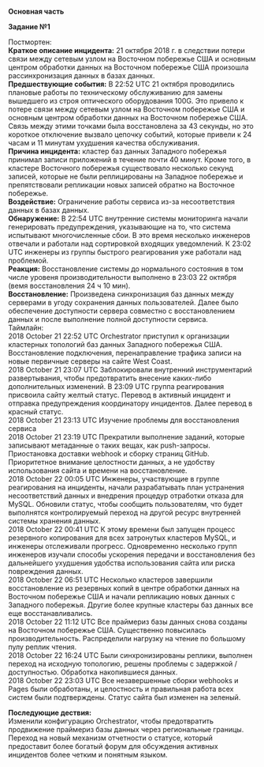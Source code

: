 **Основная часть**     
    
    
**Задание №1**     
   
Постмортен:   
**Краткое описание инцидента:** 21 октября 2018 г. в следствии потери связи между сетевым узлом на Восточном побережье США и основным центром обработки данных на Восточном побережье США произошла рассинхронизация данных в базах данных.   
**Предшествующие события:** В 22:52 UTC 21 октября проводились плановые работы по техническому обслуживанию для замены вышедшего из строя оптического оборудования 100G. Это привело к потере связи между сетевым узлом на Восточном побережье США и основным центром обработки данных на Восточном побережье США. Связь между этими точками была восстановлена за 43 секунды, но это короткое отключение вызвало цепочку событий, которые привели к 24 часам и 11 минутам ухудшения качества обслуживания.   
**Причина инцидента:** кластер баз данных Западного побережья принимал записи приложений в течение почти 40 минут. Кроме того, в кластере Восточного побережья существовало несколько секунд записей, которые не были реплицированы на Западное побережье и препятствовали репликации новых записей обратно на Восточное побережье.    
**Воздействие:** Ограничение работы сервиса из-за несоответствия данных в базах данных.      
**Обнаружение:** В 22:54 UTC внутренние системы мониторинга начали генерировать предупреждения, указывающие на то, что система испытывают многочисленные сбои. В это время несколько инженеров отвечали и работали над сортировкой входящих уведомлений. К 23:02 UTC инженеры из группы быстрого реагирования уже работали над проблемой.   
**Реакция:** Восстановление системы до нормального состояния в том числе уровеня производительности выполнено в 23:03 22 октября (вемя восстановления 24 ч 10 мин).    
**Восстановление:** Произведена синхронизация баз данных между серверами в угоду сохранения данных пользователей. Далее было обеспечение доступности сервера совместно с восстановлением данных и после выполнение полной доступности сервиса.     
Таймлайн:   
2018 October 21 22:52 UTC Orchestrator приступил к организации кластерных топологий баз данных Западного побережья США. Восстановление подключения, перенаправление трафика записи на новые первичные серверы на сайте West Coast.   
2018 October 21 23:07 UTC Заблокировали внутренний инструментарий развертывания, чтобы предотвратить внесение каких-либо дополнительных изменений. В 23:09 UTC группа реагирования присвоила сайту желтый статус. Перевод в активный инцидент и отправка предупреждения координатору инцидентов. Далее перевод в красный статус.   
2018 October 21 23:13 UTC Изучение проблемы для восстановления сервиса     
2018 October 21 23:19 UTC Прекратили выполнение заданий, которые записывают метаданные о таких вещах, как push-запросы. Приостановка доставки webhook и сборку страниц GitHub. Приоритетное внимание целостности данных, а не удобству использования сайта и времени на восстановление.    
2018 October 22 00:05 UTC Инженеры, участвующие в группе реагирования на инциденты, начали разрабатывать план устранения несоответствий данных и внедрения процедур отработки отказа для MySQL. Обновили статус, чтобы сообщить пользователям, что будет выполнятся контролируемый переход на другой ресурс внутренней системы хранения данных.   
2018 October 22 00:41 UTC К этому времени был запущен процесс резервного копирования для всех затронутых кластеров MySQL, и инженеры отслеживали прогресс. Одновременно несколько групп инженеров изучали способы ускорения передачи и восстановления без дальнейшего ухудшения удобства использования сайта или риска повреждения данных.   
2018 October 22 06:51 UTC Несколько кластеров завершили восстановление из резервных копий в центре обработки данных на Восточном побережье США и начали репликацию новых данных с Западного побережья. Другие более крупные кластеры баз данных все еще восстанавливались.     
2018 October 22 11:12 UTC Все праймериз базы данных снова созданы на Восточном побережье США. Существенно повысилась производительность. Распределили нагрузку на чтение по большому пулу реплик чтения.    
2018 October 22 16:24 UTC Были синхронизированы реплики, выполнен переход на исходную топологию, решены проблемы с задержкой / доступностью. Обработка накопившиеся данных.      
2018 October 22 23:03 UTC Все незавершенные сборки webhooks и Pages были обработаны, и целостность и правильная работа всех систем были подтверждены. Статус сайта был изменен на зеленый.    
   
**Последующие дествия:**   
Изменили конфигурацию Orchestrator, чтобы предотвратить продвижение праймериз базы данных через региональные границы.   
Переход на новый механизм отчетности о статусе, который предоставит более богатый форум для обсуждения активных инцидентов более четким и понятным языком.     
